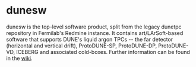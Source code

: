 # dunesw

dunesw is the top-level software product, split from the legacy dunetpc repository in Fermilab's Redmine instance.  It contains art/LArSoft-based software that supports DUNE's liquid argon TPCs -- the far detector (horizontal and vertical drift), ProtoDUNE-SP, ProtoDUNE-DP, ProtoDUNE-VD, ICEBERG and associated cold-boxes.  Further information can be found in the [wiki](https://github.com/DUNE/dunesw/wiki).
